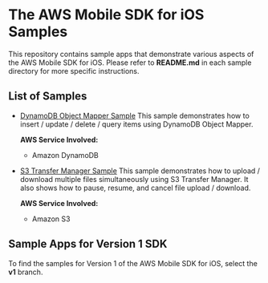# The AWS Mobile SDK for iOS Samples

This repository contains sample apps that demonstrate various aspects of the AWS Mobile SDK for iOS. Please refer to **README.md** in each sample directory for more specific instructions.

## List of Samples

* [DynamoDB Object Mapper Sample](/awslabs/aws-sdk-ios-samples/tree/master/DynamoDBSample/)
	This sample demonstrates how to insert / update / delete / query items using DynamoDB Object Mapper.
	
	**AWS Service Involved:**
	* Amazon DynamoDB

* [S3 Transfer Manager Sample](/awslabs/aws-sdk-ios-samples/tree/master/S3TransferManagerSample/)
	This sample demonstrates how to upload / download multiple files simultaneously using S3 Transfer Manager. It also shows how to pause, resume, and cancel file upload / download.
	
	**AWS Service Involved:**
	* Amazon S3

## Sample Apps for Version 1 SDK

To find the samples for Version 1 of the AWS Mobile SDK for iOS, select the **v1** branch.